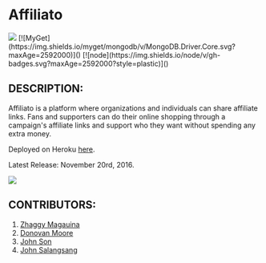 # Affiliato

<img src="https://camo.githubusercontent.com/1c5c800fbdabc79cfaca8c90dd47022a5b5c7486/68747470733a2f2f696d672e736869656c64732e696f2f62616467652f636f64652532307374796c652d616972626e622d627269676874677265656e2e7376673f7374796c653d666c61742d737175617265" />
[![MyGet](https://img.shields.io/myget/mongodb/v/MongoDB.Driver.Core.svg?maxAge=2592000)]()
[![node](https://img.shields.io/node/v/gh-badges.svg?maxAge=2592000?style=plastic)]()

## DESCRIPTION:
Affiliato is a platform where organizations and individuals can share affiliate links. Fans and supporters can do their online shopping through a campaign's affiliate links and support who they want without spending any extra money.

Deployed on Heroku [here](https://warm-river-73199.herokuapp.com/).

Latest Release: November 20rd, 2016.

<img src="http://i.imgur.com/N8YpPxV.jpg" />

## CONTRIBUTORS:
  1. [Zhaggy Magauina](https://github.com/Zhaggy)
  2. [Donovan Moore](https://github.com/donbobvanbirt)
  3. [John Son](https://github.com/Nemsae)
  4. [John Salangsang](https://github.com/johnsalay)
